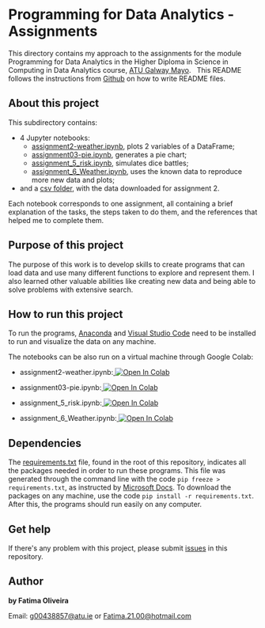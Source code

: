 # Programming for Data Analytics - Assignments

This directory contains my approach to the assignments for the module Programming for Data Analytics in the Higher Diploma in Science in Computing in Data Analytics course, [ATU Galway Mayo](https://www.gmit.ie/).
 
This README follows the instructions from [Github](https://docs.github.com/en/repositories/managing-your-repositorys-settings-and-features/customizing-your-repository/about-readmes) on how to write README files.

## About this project

This subdirectory contains:

- 4 Jupyter notebooks:
    - [assignment2-weather.ipynb](https://github.com/FatimaBOliveira/Programming-for-data-analytics/blob/main/Assignments/assignment2-weather.ipynb), plots 2 variables of a DataFrame;
    - [assignment03-pie.ipynb](https://github.com/FatimaBOliveira/Programming-for-data-analytics/blob/main/Assignments/assignment03-pie.ipynb), generates a pie chart;
    - [assignment_5_risk.ipynb](https://github.com/FatimaBOliveira/Programming-for-data-analytics/blob/main/Assignments/assignment_5_risk.ipynb), simulates dice battles;
    - [assignment_6_Weather.ipynb](https://github.com/FatimaBOliveira/Programming-for-data-analytics/blob/main/Assignments/assignment_6_Weather.ipynb), uses the known data to reproduce more new data and plots;
- and a [csv folder](https://github.com/FatimaBOliveira/Programming-for-data-analytics/tree/main/Assignments/csv), with the data downloaded for assignment 2.

Each notebook corresponds to one assignment, all containing a brief explanation of the tasks, the steps taken to do them, and the references that helped me to complete them.

## Purpose of this project

The purpose of this work is to develop skills to create programs that can load data and use many different functions to explore and represent them. I also learned other valuable abilities like creating new data and being able to solve problems with extensive search.

## How to run this project

To run the programs, [Anaconda](https://www.anaconda.com/download) and [Visual Studio Code](https://code.visualstudio.com/Download) need to be installed to run and visualize the data on any machine.

The notebooks can be also run on a virtual machine through Google Colab:
- assignment2-weather.ipynb:<a target="_blank" href="https://colab.research.google.com/github/FatimaBOliveira/Programming-for-data-analytics/blob/main/Assignments/assignment2-weather.ipynb">
  <img src="https://colab.research.google.com/assets/colab-badge.svg" alt="Open In Colab"/>
</a>

- assignment03-pie.ipynb:<a target="_blank" href="https://colab.research.google.com/github/FatimaBOliveira/Programming-for-data-analytics/blob/main/Assignments/assignment03-pie.ipynb">
  <img src="https://colab.research.google.com/assets/colab-badge.svg" alt="Open In Colab"/>
</a>

- assignment_5_risk.ipynb:<a target="_blank" href="https://colab.research.google.com/github/FatimaBOliveira/Programming-for-data-analytics/blob/main/Assignments/assignment_5_risk.ipynb">
  <img src="https://colab.research.google.com/assets/colab-badge.svg" alt="Open In Colab"/>
</a>

- assignment_6_Weather.ipynb:<a target="_blank" href="https://colab.research.google.com/github/FatimaBOliveira/Programming-for-data-analytics/blob/main/Assignments/assignment_6_Weather.ipynb">
  <img src="https://colab.research.google.com/assets/colab-badge.svg" alt="Open In Colab"/>
</a>

## Dependencies

The [requirements.txt](https://github.com/FatimaBOliveira/Programming-for-data-analytics/blob/main/requirements.txt) file, found in the root of this repository, indicates all the packages needed in order to run these programs. This file was generated through the command line with the code `pip freeze > requirements.txt`, as instructed by [Microsoft Docs](https://github.com/MicrosoftDocs/visualstudio-docs/blob/main/docs/python/managing-required-packages-with-requirements-txt.md). To download the packages on any machine, use the code `pip install -r requirements.txt`. After this, the programs should run easily on any computer.

## Get help

If there's any problem with this project, please submit [issues](https://github.com/FatimaBOliveira/Programming-for-data-analytics/issues) in this repository.

## Author

**by Fatima Oliveira** 

Email: g00438857@atu.ie or Fatima.21.00@hotmail.com